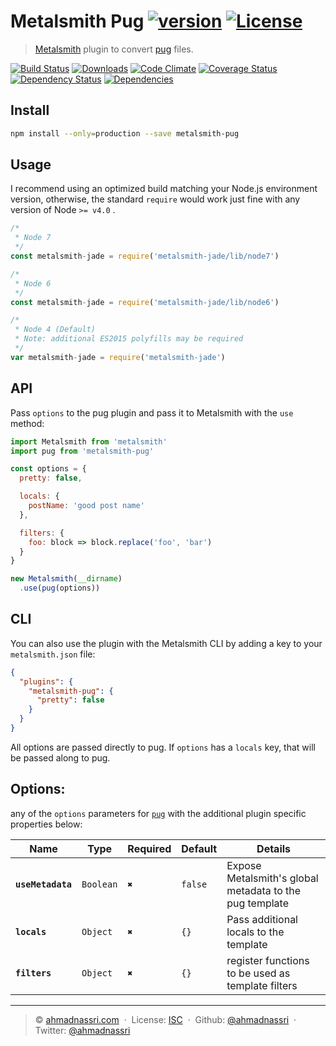 # Metalsmith Pug [![version][npm-version]][npm-url] [![License][npm-license]][license-url]

> [Metalsmith](http://www.metalsmith.io/) plugin to convert [pug](https://github.com/pugjs/pug) files.

[![Build Status][travis-image]][travis-url]
[![Downloads][npm-downloads]][npm-url]
[![Code Climate][codeclimate-quality]][codeclimate-url]
[![Coverage Status][codeclimate-coverage]][codeclimate-url]
[![Dependency Status][dependencyci-image]][dependencyci-url]
[![Dependencies][david-image]][david-url]

## Install

```bash
npm install --only=production --save metalsmith-pug
```

## Usage

I recommend using an optimized build matching your Node.js environment version, otherwise, the standard `require` would work just fine with any version of Node `>= v4.0` .

```js
/*
 * Node 7
 */
const metalsmith-jade = require('metalsmith-jade/lib/node7')

/*
 * Node 6
 */
const metalsmith-jade = require('metalsmith-jade/lib/node6')

/*
 * Node 4 (Default)
 * Note: additional ES2015 polyfills may be required
 */
var metalsmith-jade = require('metalsmith-jade')
```

## API

Pass `options` to the pug plugin and pass it to Metalsmith with the `use` method:

```js
import Metalsmith from 'metalsmith'
import pug from 'metalsmith-pug'

const options = {
  pretty: false,

  locals: {
    postName: 'good post name'
  },

  filters: {
    foo: block => block.replace('foo', 'bar')
  }
}

new Metalsmith(__dirname)
  .use(pug(options))
```

## CLI

You can also use the plugin with the Metalsmith CLI by adding a key to your `metalsmith.json` file:

```json
{
  "plugins": {
    "metalsmith-pug": {
      "pretty": false
    }
  }
}
```

All options are passed directly to pug. If `options` has a `locals` key, that will be passed along to pug.

## Options:

any of the `options` parameters for [`pug`](http://jade-lang.com/api/) with the additional plugin specific properties below:


| Name              | Type      | Required | Default | Details                                                 |
| ----------------- | --------- | -------- | ------- | ------------------------------------------------------- |
| **`useMetadata`** | `Boolean` | `✖`     | `false` | Expose Metalsmith's global metadata to the pug template |
| **`locals`**      | `Object`  | `✖`     | `{}`    | Pass additional locals to the template                  |
| **`filters`**     | `Object`  | `✖`     | `{}`    | register functions to be used as template filters       |

----
> :copyright: [ahmadnassri.com](https://www.ahmadnassri.com/) &nbsp;&middot;&nbsp;
> License: [ISC][license-url] &nbsp;&middot;&nbsp;
> Github: [@ahmadnassri](https://github.com/ahmadnassri) &nbsp;&middot;&nbsp;
> Twitter: [@ahmadnassri](https://twitter.com/ahmadnassri)

[license-url]: http://choosealicense.com/licenses/isc/

[travis-url]: https://travis-ci.org/ahmadnassri/metalsmith-pug
[travis-image]: https://img.shields.io/travis/ahmadnassri/metalsmith-pug.svg?style=flat-square

[npm-url]: https://www.npmjs.com/package/metalsmith-pug
[npm-license]: https://img.shields.io/npm/l/metalsmith-pug.svg?style=flat-square
[npm-version]: https://img.shields.io/npm/v/metalsmith-pug.svg?style=flat-square
[npm-downloads]: https://img.shields.io/npm/dm/metalsmith-pug.svg?style=flat-square

[codeclimate-url]: https://codeclimate.com/github/ahmadnassri/metalsmith-pug
[codeclimate-quality]: https://img.shields.io/codeclimate/github/ahmadnassri/metalsmith-pug.svg?style=flat-square
[codeclimate-coverage]: https://img.shields.io/codeclimate/coverage/github/ahmadnassri/metalsmith-pug.svg?style=flat-square

[david-url]: https://david-dm.org/ahmadnassri/metalsmith-pug
[david-image]: https://img.shields.io/david/ahmadnassri/metalsmith-pug.svg?style=flat-square

[dependencyci-url]: https://dependencyci.com/github/ahmadnassri/metalsmith-pug
[dependencyci-image]: https://dependencyci.com/github/ahmadnassri/metalsmith-pug/badge?style=flat-square
